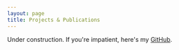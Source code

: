 ```yaml
---
layout: page
title: Projects & Publications
---
```


Under construction. If you're impatient, here's my [GitHub](https://github.com/avinashbhat). 